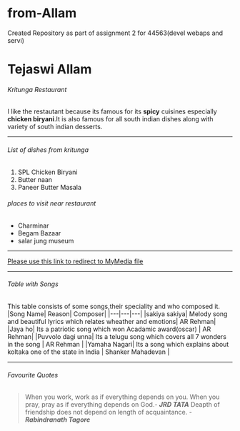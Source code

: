 # from-Allam
Created Repository as part of assignment 2 for 44563(devel webaps and servi)
# Tejaswi Allam
###### Kritunga Restaurant
I like the restautant because its famous for its **spicy** cuisines especially **chicken biryani**.It is also famous for all south indian dishes along with variety of south indian desserts.
********
###### List of dishes from kritunga
1. SPL Chicken Biryani
2. Butter naan
3. Paneer Butter Masala
###### places to visit near restaurant
* Charminar
* Begam Bazaar
* salar jung museum
****
[Please use this link to redirect to MyMedia file](https://github.com/Tejaswireddyallam/from-Allam/blob/main/MyMedia.md)
****
###### Table with Songs
This table consists of some songs,their speciality and who composed it.
|Song Name| Reason| Composer|
|---|---|---|
|sakiya sakiya| Melody song and beautiful lyrics which relates wheather and emotions| AR Rehman|
|Jaya ho| Its a patriotic song which won Acadamic award(oscar) | AR Rehman|
|Puvvolo dagi unna| Its a telugu song which covers all 7 wonders in the song | AR Rehman |
|Yamaha Nagari| Its a song which explains about koltaka one of the state in India | Shanker Mahadevan |
****
###### Favourite Quotes
>When you work, work as if everything depends on you. When you pray, pray as if everything depends on God.- ***JRD TATA***
>Deapth of friendship does not depend on length of acquaintance. - ***Rabindranath Tagore***

